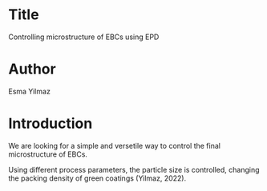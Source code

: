 # Title 
Controlling microstructure of EBCs using EPD

# Author
Esma Yilmaz

# Introduction
We are looking for a simple and versetile way to control the final microstructure of EBCs.

Using different process parameters, the particle size is controlled, changing the packing density of green coatings (Yilmaz, 2022).
